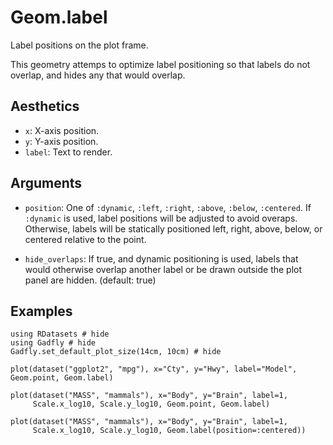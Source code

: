 # Geom.label

Label positions on the plot frame.

This geometry attemps to optimize label positioning so that labels do not
overlap, and hides any that would overlap.

## Aesthetics

  * `x`: X-axis position.
  * `y`: Y-axis position.
  * `label`: Text to render.

## Arguments

  * `position`: One of `:dynamic`, `:left`, `:right`, `:above`, `:below`,
    `:centered`. If `:dynamic` is used, label positions will be adjusted to
    avoid overaps. Otherwise, labels will be statically positioned left, right,
    above, below, or centered relative to the point.

  * `hide_overlaps`: If true, and dynamic positioning is used, labels that would
    otherwise overlap another label or be drawn outside the plot panel are
    hidden. (default: true)


## Examples


```@example 1
using RDatasets # hide
using Gadfly # hide
Gadfly.set_default_plot_size(14cm, 10cm) # hide
```


```@example 1
plot(dataset("ggplot2", "mpg"), x="Cty", y="Hwy", label="Model", Geom.point, Geom.label)
```


```@example 1
plot(dataset("MASS", "mammals"), x="Body", y="Brain", label=1,
     Scale.x_log10, Scale.y_log10, Geom.point, Geom.label)
```

```@example 1
plot(dataset("MASS", "mammals"), x="Body", y="Brain", label=1,
     Scale.x_log10, Scale.y_log10, Geom.label(position=:centered))
```
